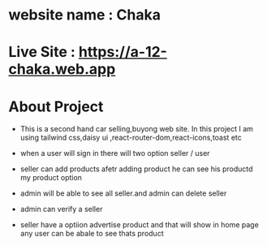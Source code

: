 # website name : Chaka

# Live Site : https://a-12-chaka.web.app


# About Project 

- This is a second hand car selling,buyong web site. In this project I am using tailwind css,daisy ui ,react-router-dom,react-icons,toast etc

- when a user will sign in there will two option seller / user
- seller can add products afetr adding product he can see his productd my product option
- admin will be able to see all seller.and admin can delete seller
- admin can verify a seller
- seller have a optiion advertise product and that will show in home page any user can be abale to see thats product

